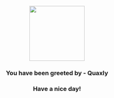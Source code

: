 <p align="center">
            <img src="None" width="150" height="150">
          </p>
          <h3 align="center">You have been greeted by - <b>Quaxly</b></h3>
          <h3 align="center">Have a nice day!</h3>
        